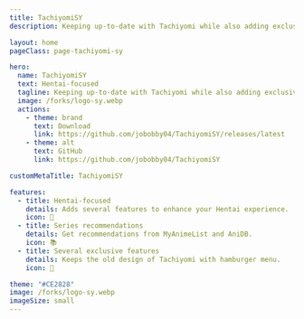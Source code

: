 ```yaml
---
title: TachiyomiSY
description: Keeping up-to-date with Tachiyomi while also adding exclusive features

layout: home
pageClass: page-tachiyomi-sy

hero:
  name: TachiyomiSY
  text: Hentai-focused
  tagline: Keeping up-to-date with Tachiyomi while also adding exclusive features
  image: /forks/logo-sy.webp
  actions:
    - theme: brand
      text: Download
      link: https://github.com/jobobby04/TachiyomiSY/releases/latest
    - theme: alt
      text: GitHub
      link: https://github.com/jobobby04/TachiyomiSY

customMetaTitle: TachiyomiSY

features:
  - title: Hentai-focused
    details: Adds several features to enhance your Hentai experience.
    icon: 🔞
  - title: Series recommendations
    details: Get recommendations from MyAnimeList and AniDB.
    icon: 📚
  - title: Several exclusive features
    details: Keeps the old design of Tachiyomi with hamburger menu.
    icon: 👵

theme: "#CE2828"
image: /forks/logo-sy.webp
imageSize: small
---
```


<br><VPTeamMembers size="small" :members="members" />

<script setup>
import "@theme/styles/forks/tachiyomi-sy.styl"
import { VPTeamMembers } from "vitepress/theme"

const members = [
  {
    avatar: "https://www.github.com/jobobby04.png",
    name: "jobobby04",
    title: "Creator",
    links: [
      { icon: "github", link: "https://github.com/jobobby04" }
    ]
  },
  {
    avatar: "https://www.github.com/she11sh0cked.png",
    name: "she11sh0cked",
    title: "Extra tracking, filter, recommendations, and more",
    links: [
      { icon: "github", link: "https://github.com/she11sh0cked" }
    ]
  },
  {
    avatar: "https://www.github.com/az4521.png",
    name: "az4521",
    title: "Base recommendations and AZ",
    links: [
      { icon: "github", link: "https://github.com/az4521" }
    ]
  }
]
</script>
